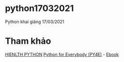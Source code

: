 # python17032021
Python khai giảng 17/03/2021

# Tham khảo
[HIENLTH PYTHON](http://hienlth.info/python)
[Python for Everybody (PY4E)](https://www.py4e.com/lessons) - [Ebook](http://do1.dr-chuck.com/pythonlearn/EN_us/pythonlearn.pdf)